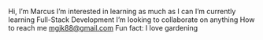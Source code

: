 Hi, I’m Marcus
I’m interested in learning as much as I can
I’m currently learning Full-Stack Development
I’m looking to collaborate on anything
How to reach me mgjk88@gmail.com
Fun fact: I love gardening

<!---
mgjk88/mgjk88 is a ✨ special ✨ repository because its `README.md` (this file) appears on your GitHub profile.
You can click the Preview link to take a look at your changes.
--->
